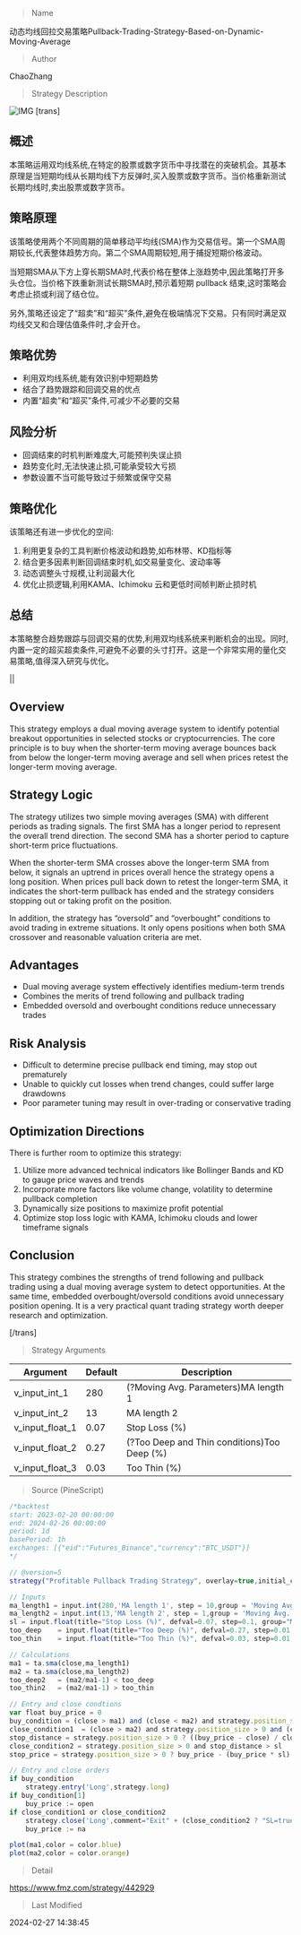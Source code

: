 
> Name

动态均线回拉交易策略Pullback-Trading-Strategy-Based-on-Dynamic-Moving-Average

> Author

ChaoZhang

> Strategy Description

![IMG](https://www.fmz.com/upload/asset/753c60999f268f8a11.png)
[trans]
## 概述

本策略运用双均线系统,在特定的股票或数字货币中寻找潜在的突破机会。其基本原理是当短期均线从长期均线下方反弹时,买入股票或数字货币。当价格重新测试长期均线时,卖出股票或数字货币。

## 策略原理  

该策略使用两个不同周期的简单移动平均线(SMA)作为交易信号。第一个SMA周期较长,代表整体趋势方向。第二个SMA周期较短,用于捕捉短期价格波动。

当短期SMA从下方上穿长期SMA时,代表价格在整体上涨趋势中,因此策略打开多头仓位。当价格下跌重新测试长期SMA时,预示着短期 pullback 结束,这时策略会考虑止损或利润了结仓位。

另外,策略还设定了“超卖”和“超买”条件,避免在极端情况下交易。只有同时满足双均线交叉和合理估值条件时,才会开仓。

## 策略优势

- 利用双均线系统,能有效识别中短期趋势
- 结合了趋势跟踪和回调交易的优点
- 内置“超卖”和“超买”条件,可减少不必要的交易

## 风险分析

- 回调结束的时机判断难度大,可能预判失误止损
- 趋势变化时,无法快速止损,可能承受较大亏损
- 参数设置不当可能导致过于频繁或保守交易

## 策略优化

该策略还有进一步优化的空间:

1. 利用更复杂的工具判断价格波动和趋势,如布林带、KD指标等
2. 结合更多因素判断回调结束时机,如交易量变化、波动率等
3. 动态调整头寸规模,让利润最大化
4. 优化止损逻辑,利用KAMA、Ichimoku 云和更低时间帧判断止损时机

## 总结

本策略整合趋势跟踪与回调交易的优势,利用双均线系统来判断机会的出现。同时,内置一定的超买超卖条件,可避免不必要的头寸打开。这是一个非常实用的量化交易策略,值得深入研究与优化。

||

## Overview  

This strategy employs a dual moving average system to identify potential breakout opportunities in selected stocks or cryptocurrencies. The core principle is to buy when the shorter-term moving average bounces back from below the longer-term moving average and sell when prices retest the longer-term moving average.

## Strategy Logic

The strategy utilizes two simple moving averages (SMA) with different periods as trading signals. The first SMA has a longer period to represent the overall trend direction. The second SMA has a shorter period to capture short-term price fluctuations.  

When the shorter-term SMA crosses above the longer-term SMA from below, it signals an uptrend in prices overall hence the strategy opens a long position. When prices pull back down to retest the longer-term SMA, it indicates the short-term pullback has ended and the strategy considers stopping out or taking profit on the position.

In addition, the strategy has “oversold” and “overbought” conditions to avoid trading in extreme situations. It only opens positions when both SMA crossover and reasonable valuation criteria are met.

## Advantages

- Dual moving average system effectively identifies medium-term trends  
- Combines the merits of trend following and pullback trading
- Embedded oversold and overbought conditions reduce unnecessary trades

## Risk Analysis 

- Difficult to determine precise pullback end timing, may stop out prematurely
- Unable to quickly cut losses when trend changes, could suffer large drawdowns
- Poor parameter tuning may result in over-trading or conservative trading

## Optimization Directions

There is further room to optimize this strategy:

1. Utilize more advanced technical indicators like Bollinger Bands and KD to gauge price waves and trends
2. Incorporate more factors like volume change, volatility to determine pullback completion  
3. Dynamically size positions to maximize profit potential
4. Optimize stop loss logic with KAMA, Ichimoku clouds and lower timeframe signals  

## Conclusion

This strategy combines the strengths of trend following and pullback trading using a dual moving average system to detect opportunities. At the same time, embedded overbought/oversold conditions avoid unnecessary position opening. It is a very practical quant trading strategy worth deeper research and optimization.

[/trans]

> Strategy Arguments



|Argument|Default|Description|
|----|----|----|
|v_input_int_1|280|(?Moving Avg. Parameters)MA length 1|
|v_input_int_2|13|MA length 2|
|v_input_float_1|0.07|Stop Loss (%)|
|v_input_float_2|0.27|(?Too Deep and Thin conditions)Too Deep (%)|
|v_input_float_3|0.03|Too Thin (%)|


> Source (PineScript)

``` javascript
/*backtest
start: 2023-02-20 00:00:00
end: 2024-02-26 00:00:00
period: 1d
basePeriod: 1h
exchanges: [{"eid":"Futures_Binance","currency":"BTC_USDT"}]
*/

// @version=5
strategy("Profitable Pullback Trading Strategy", overlay=true,initial_capital=1000, default_qty_type=strategy.percent_of_equity, default_qty_value=100)

// Inputs
ma_length1 = input.int(280,'MA length 1', step = 10,group = 'Moving Avg. Parameters', inline = 'MA')
ma_length2 = input.int(13,'MA length 2', step = 1,group = 'Moving Avg. Parameters', inline = 'MA')
sl = input.float(title="Stop Loss (%)", defval=0.07, step=0.1, group="Moving Avg. Parameters")
too_deep    = input.float(title="Too Deep (%)", defval=0.27, step=0.01, group="Too Deep and Thin conditions", inline = 'Too')
too_thin    = input.float(title="Too Thin (%)", defval=0.03, step=0.01, group="Too Deep and Thin conditions", inline = 'Too')

// Calculations
ma1 = ta.sma(close,ma_length1)
ma2 = ta.sma(close,ma_length2)
too_deep2   = (ma2/ma1-1) < too_deep
too_thin2   = (ma2/ma1-1) > too_thin

// Entry and close condtions
var float buy_price = 0
buy_condition = (close > ma1) and (close < ma2) and strategy.position_size == 0 and too_deep2 and too_thin2
close_condition1  = (close > ma2) and strategy.position_size > 0 and (close < low[1])
stop_distance = strategy.position_size > 0 ? ((buy_price - close) / close) : na
close_condition2 = strategy.position_size > 0 and stop_distance > sl
stop_price = strategy.position_size > 0 ? buy_price - (buy_price * sl) : na

// Entry and close orders
if buy_condition
    strategy.entry('Long',strategy.long)
if buy_condition[1]
    buy_price := open
if close_condition1 or close_condition2
    strategy.close('Long',comment="Exit" + (close_condition2 ? "SL=true" : ""))
    buy_price := na

plot(ma1,color = color.blue)
plot(ma2,color = color.orange)


```

> Detail

https://www.fmz.com/strategy/442929

> Last Modified

2024-02-27 14:38:45
